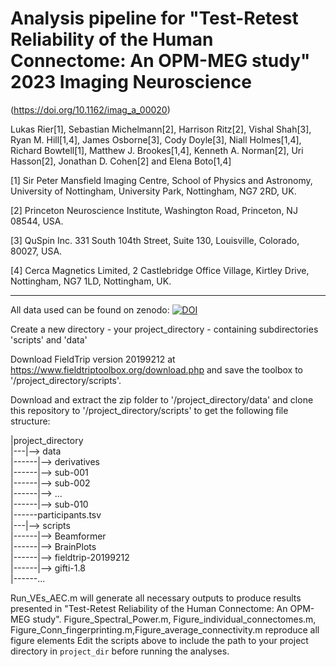 # Analysis pipeline for "Test-Retest Reliability of the Human Connectome: An OPM-MEG study" 2023 Imaging Neuroscience

(https://doi.org/10.1162/imag_a_00020)

Lukas Rier[1], Sebastian Michelmann[2], Harrison Ritz[2], Vishal Shah[3], Ryan M. Hill[1,4], James Osborne[3], Cody Doyle[3], Niall Holmes[1,4], Richard Bowtell[1], Matthew J. Brookes[1,4], Kenneth A. Norman[2], Uri Hasson[2], Jonathan D. Cohen[2] and Elena Boto[1,4]
 
[1] Sir Peter Mansfield Imaging Centre, School of Physics and Astronomy, University of Nottingham, University Park, Nottingham, NG7 2RD, UK.

[2] Princeton Neuroscience Institute, Washington Road, Princeton, NJ 08544, USA.

[3] QuSpin Inc. 331 South 104th Street, Suite 130, Louisville, Colorado, 80027, USA.

[4] Cerca Magnetics Limited, 2 Castlebridge Office Village, Kirtley Drive, Nottingham, NG7 1LD, Nottingham, UK.

-------

All data used can be found on zenodo:
[![DOI](https://zenodo.org/badge/DOI/10.5281/zenodo.7477060.svg)](https://doi.org/10.5281/zenodo.7477060)

Create a new directory - your project_directory - containing subdirectories 'scripts' and 'data'

Download FieldTrip version 20199212 at https://www.fieldtriptoolbox.org/download.php and save the toolbox to '/project_directory/scripts'.

Download and extract the zip folder to '/project_directory/data' and clone this repository to '/project_directory/scripts' to get the following file structure:
   
|project_directory   
|---|--> data   
|------|--> derivatives   
|------|--> sub-001   
|------|--> sub-002   
|------|--> ...   
|------|--> sub-010   
|------participants.tsv   
|---|--> scripts   
|------|--> Beamformer   
|------|--> BrainPlots   
|------|--> fieldtrip-20199212   
|------|--> gifti-1.8   
|------...   

Run_VEs_AEC.m will generate all necessary outputs to produce results presented in "Test-Retest Reliability of the Human Connectome: An OPM-MEG study".
Figure_Spectral_Power.m, Figure_individual_connectomes.m, Figure_Conn_fingerprinting.m,Figure_average_connectivity.m reproduce all figure elements
Edit the scripts above to include the path to your project directory in ```project_dir``` before running the analyses.
